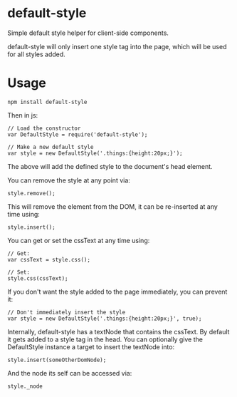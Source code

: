 # default-style

Simple default style helper for client-side components.

default-style will only insert one style tag into the page, which will be used for all styles added.

# Usage

    npm install default-style

Then in js:

    // Load the constructor
    var DefaultStyle = require('default-style');

    // Make a new default style
    var style = new DefaultStyle('.things:{height:20px;}');

The above will add the defined style to the document's head element.

You can remove the style at any point via:

    style.remove();

This will remove the element from the DOM, it can be re-inserted at any time using:

    style.insert();

You can get or set the cssText at any time using:

    // Get:
    var cssText = style.css();

    // Set:
    style.css(cssText);

If you don't want the style added to the page immediately, you can prevent it:

    // Don't immediately insert the style
    var style = new DefaultStyle('.things:{height:20px;}', true);

Internally, default-style has a textNode that contains the cssText. By default it gets added to a style tag in the head. You can optionally give the DefaultStyle instance a target to insert the textNode into:

    style.insert(someOtherDomNode);

And the node its self can be accessed via:

    style._node